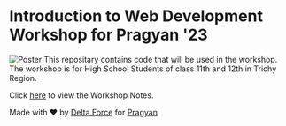 # Introduction to Web Development Workshop for Pragyan '23
![Poster](https://user-images.githubusercontent.com/71443682/204119020-933b2890-108d-4a03-83e4-485baa986477.png)
This repositary contains code that will be used in the workshop. The workshop is for High School Students of class 11th and 12th in Trichy Region.

Click [here](http://prgy.in/webdevworkshop) to view the Workshop Notes.

Made with ❤️ by [Delta Force](https://delta.nitt.edu/) for [Pragyan](https://pragyan.org/)
